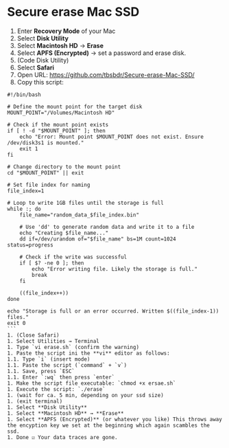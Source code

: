 # Secure erase Mac SSD
1. Enter **Recovery Mode** of your Mac
1. Select **Disk Utility**
1. Select **Macintosh HD** → **Erase**
1. Select **APFS (Encrypted)** → set a password and erase disk.
1. (Code Disk Utility)
1. Select **Safari**
1. Open URL: https://github.com/tbsbdr/Secure-erase-Mac-SSD/
1. Copy this script:
````
#!/bin/bash

# Define the mount point for the target disk
MOUNT_POINT="/Volumes/Macintosh HD"

# Check if the mount point exists
if [ ! -d "$MOUNT_POINT" ]; then
    echo "Error: Mount point $MOUNT_POINT does not exist. Ensure /dev/disk3s1 is mounted."
    exit 1
fi

# Change directory to the mount point
cd "$MOUNT_POINT" || exit

# Set file index for naming
file_index=1

# Loop to write 1GB files until the storage is full
while :; do
    file_name="random_data_$file_index.bin"

    # Use 'dd' to generate random data and write it to a file
    echo "Creating $file_name..."
    dd if=/dev/urandom of="$file_name" bs=1M count=1024 status=progress

    # Check if the write was successful
    if [ $? -ne 0 ]; then
        echo "Error writing file. Likely the storage is full."
        break
    fi

    ((file_index++))
done

echo "Storage is full or an error occurred. Written $((file_index-1)) files."
exit 0
```
1. (Close Safari)
1. Select Utilities → Terminal
1. Type `vi erase.sh` (confirm the warning)
1. Paste the script ini the **vi** editor as follows:
1.1. Type `i` (insert mode)
1.1. Paste the script (`command` + `v`)
1.1. Save, press `ESC`
1.1. Enter `:wq` then press `enter`
1. Make the script file executable: `chmod +x ersae.sh`
1. Execute the script: `./erase`
1. (wait for ca. 5 min, depending on your ssd size)
1. (exit terminal)
1. Select **Disk Utility**
1. Select **Macintosh HD** → **Erase**
1. Select **APFS (Encrypted)** (or whatever you like) This throws away the encyption key we set at the beginning which again scambles the ssd.
1. Done ☑️ Your data traces are gone.
